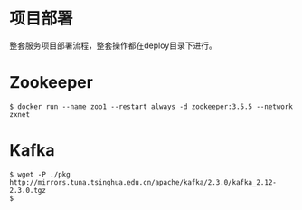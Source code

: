 # 项目部署
整套服务项目部署流程，整套操作都在deploy目录下进行。

# Zookeeper
```
$ docker run --name zoo1 --restart always -d zookeeper:3.5.5 --network zxnet
```

# Kafka
```
$ wget -P ./pkg http://mirrors.tuna.tsinghua.edu.cn/apache/kafka/2.3.0/kafka_2.12-2.3.0.tgz
$ 
```